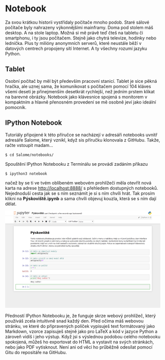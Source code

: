 # Notebook

Za svou krátkou historii vystřídaly počítače mnoho podob. Staré sálové 
počítače byly nahrazeny výkonnějšími mainframy. Doma pod stolem máš 
desktop. A na stole laptop. Možná si mě právě teď čteš na tabletu či 
smartphonu, i ty jsou počítačem. Stejně jako chytrá televize, hodinky 
nebo lednička. Plus ty milióny anonymních serverů, které neustále běží 
v datových centrech propojeny sítí Internet. A ty všechny rozumí jazyku 
Python.


## Tablet

Osobní počítač by měl být především pracovní stanicí. Tablet je sice 
pěkná hračka, ale uznej sama, že komunikovat s počítačem pomocí 104 
kláves všemi deseti je přinejmenším desetkrát rychlejší, než jedním 
prstem klikat na barevné obrázky. Notebook jako klávesnice spojená s 
monitorem v kompaktním a hlavně přenosném provedení se mě osobně jeví 
jako ideální pomocník.


## IPython Notebook

Tutoriály připojené k této příručce se nacházejí v adresáři notebooks 
uvnitř adresáře Salome, který vznikl, když sis příručku klonovala z 
GitHubu. Takže, račte vstoupit madam...

	$ cd Salome/notebooks/
	
Spouštění IPython Notebooku z Terminálu se provádí zadáním příkazu

	$ ipython3 notebook
	
načež by se ti ve tvém oblíbeném webovém prohlížeči měla otevřít nová 
karta na adrese <http://localhost:8888/> s přehledem dostupných 
notebooků. Nejednoduší cesta jak se s ním seznámit je si s ním chvíli 
hrát. Tak prosím klikni na **Pýskoviště.ipynb** a sama chvíli objevuj 
kouzla, která se s ním dají dělat.

![Pýskoviště](screenshots/pyskoviste.png)

Předností IPython Notebooku je, že funguje skrze webový prohlížeč, 
který používáš zcela intuitivně snad každý den. Před očima máš webovou 
stránku, ve které do připravených políček vypisuješ text formátovaný 
jako Markdown, vzorce zapisuješ stejně jako pro LaTeX a kód v jazyce 
Python a zároveň vidíš i jeho výstup. Když jsi s výslednou podobou 
celého notebooku spokojená, můžeš ho exportovat do HTML a vystavit na 
svých stránkách, nebo jako PDF vytisknout. Není ani od věci ho průběžně 
odesílat pomocí Gitu do repositáře na GitHubu.
